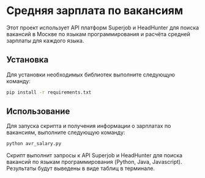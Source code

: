 # Средняя зарплата по вакансиям

Этот проект использует API платформ Superjob и HeadHunter для поиска вакансий в Москве по языкам программирования и расчёта средней зарплаты для каждого языка.

## Установка

Для установки необходимых библиотек выполните следующую команду:

```bash
pip install -r requirements.txt
```
## Использование

Для запуска скрипта и получения информации о зарплатах по вакансиям, выполните следующую команду:

```bash
python avr_salary.py
```
Скрипт выполнит запросы к API Superjob и HeadHunter для поиска вакансий по языкам программирования (Python, Java, Javascript). Результаты будут выведены в виде таблиц в терминале.